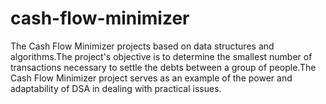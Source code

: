 # cash-flow-minimizer
The Cash Flow Minimizer projects based on data structures and algorithms.The project's objective is to determine the smallest number of transactions necessary to settle the debts between a group of people.The Cash Flow Minimizer project serves as an example of the power and adaptability of DSA in dealing with practical issues.

